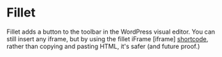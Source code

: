 # Fillet

Fillet adds a button to the toolbar in the WordPress visual editor.  You can still insert any iframe, but by using the fillet iFrame [iframe] [shortcode](http://codex.wordpress.org/Shortcode), rather than copying and pasting HTML, it's safer (and future proof.)
